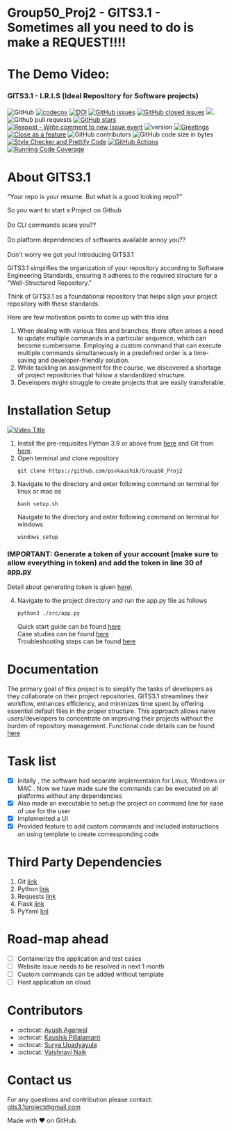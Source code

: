 # Group50_Proj2 - GITS3.1 - Sometimes all you need to do is make a REQUEST!!!!

# The Demo Video:

### GITS3.1 - I.R.I.S (Ideal ReposItory for Software projects)

![GitHub](https://img.shields.io/github/license/psvkaushik/Group50_Proj2)
[![codecov](https://codecov.io/gh/psvkaushik/Group50_Proj2/graph/badge.svg?token=3QCL57IUZF)](https://codecov.io/gh/psvkaushik/Group50_Proj2)
[![DOI](https://zenodo.org/badge/DOI/10.5281/zenodo.10023548.svg)](https://doi.org/10.5281/zenodo.10023548)
[![GitHub issues](https://img.shields.io/github/issues/psvkaushik/Group50_Proj2)](https://github.com/psvkaushik/Group50_Proj2/issues?q=is%3Aopen+is%3Aissue)
[![GitHub closed issues](https://img.shields.io/github/issues-closed/psvkaushik/Group50_Proj2)](https://github.com/psvkaushik/Group50_Proj2/issues?q=is%3Aissue+is%3Aclosed)
[![](https://tokei.rs/b1/github/psvkaushik/Group50_Proj2)](https://github.com/psvkaushik/Group50_Proj2).
![Github pull requests](https://img.shields.io/github/issues-pr/psvkaushik/Group50_Proj2)
[![GitHub stars](https://badgen.net/github/stars/psvkaushik/Group50_Proj2)](https://badgen.net/github/stars/psvkaushik/Group50_Proj2)
[![Respost - Write comment to new Issue event](https://github.com/psvkaushik/Group50_Proj2/actions/workflows/Respost.yml/badge.svg)](https://github.com/psvkaushik/Group50_Proj2/actions/workflows/Respost.yml)
![version](https://img.shields.io/badge/version-1.1-blue)
[![Greetings](https://github.com/psvkaushik/Group50_Proj2/actions/workflows/greetings.yml/badge.svg)](https://github.com/psvkaushik/Group50_Proj2/actions/workflows/greetings.yml)
[![Close as a feature](https://github.com/psvkaushik/Group50_Proj2/actions/workflows/close_as_a_feature.yml/badge.svg)](https://github.com/psvkaushik/Group50_Proj2/actions/workflows/close_as_a_feature.yml)
![GitHub contributors](https://img.shields.io/github/contributors/psvkaushik/Group50_Proj2)
![GitHub code size in bytes](https://img.shields.io/github/languages/code-size/psvkaushik/Group50_Proj2)
[![Style Checker and Prettify Code](https://github.com/psvkaushik/Group50_Proj2/actions/workflows/Style_Checker_and_Prettify_Code.yml/badge.svg)](https://github.com/psvkaushik/Group50_Proj2/actions/workflows/Style_Checker_and_Prettify_Code.yml)
[![GitHub Actions](https://github.com/psvkaushik/Group50_Proj2/actions/workflows/build_test.yaml/badge.svg)](https://github.com/psvkaushik/Group50_Proj2/actions/workflows/build_test.yaml)
[![Running Code Coverage](https://github.com/psvkaushik/Group50_Proj2/actions/workflows/codecov.yml/badge.svg)](https://github.com/psvkaushik/Group50_Proj2/actions/workflows/codecov.yml)

# About GITS3.1

"Your repo is your resume. But what is a good looking repo?"

So you want to start a Project on Github <br><br>
Do CLI commands scare you?? <br><br>
Do platform dependencies of softwares available annoy you?? <br><br>
Don't worry we got you! Introducing GITS3.1

GITS3.1 simplifies the organization of your repository according to Software Engineering Standards, ensuring it adheres to the required structure for a "Well-Structured Repository."

Think of GITS3.1 as a foundational repository that helps align your project repository with these standards.

Here are few motivation points to come up with this idea

1. When dealing with various files and branches, there often arises a need to update multiple commands in a particular sequence, which can become cumbersome. Employing a custom command that can execute multiple commands simultaneously in a predefined order is a time-saving and developer-friendly solution.
2. While tackling an assignment for the course, we discovered a shortage of project repositories that follow a standardized structure.
3. Developers might struggle to create projects that are easily transferable.

# Installation Setup

[![Video Title](http://img.youtube.com/vi/3JSH69fN-iU/0.jpg)](http://www.youtube.com/watch?v=3JSH69fN-iU)

1. Install the pre-requisites Python 3.9 or above from [here](https://www.python.org/downloads/) and Git from [here](https://git-scm.com/downloads).
2. Open terminal and clone repository
   ```
   git clone https://github.com/psvkaushik/Group50_Proj2
   ```
3. Navigate to the directory and enter following command on terminal for linux or mac os
   ```
   bash setup.sh
   ```
   Navigate to the directory and enter following command on terminal for windows
   ```
   windows_setup
   ```

### IMPORTANT: Generate a token of your account (make sure to allow everything in token) and add the token in line 30 of [app.py](https://github.com/psvkaushik/Group50_Proj2/blob/main/src/app.py)

Detail about generating token is given [here](https://docs.github.com/en/authentication/keeping-your-account-and-data-secure/managing-your-personal-access-tokens)\

4. Navigate to the project directory and run the app.py file as follows
   ```bash
   python3 ./src/app.py
   ```
   Quick start guide can be found [here](https://github.com/psvkaushik/Group50_Proj2/blob/main/docs/Quick_start_guide.md)\
   Case studies can be found [here](https://github.com/psvkaushik/Group50_Proj2/blob/main/docs/case_study.md)  
   Troubleshooting steps can be found [here](https://github.com/psvkaushik/Group50_Proj2/blob/main/docs/Troubleshooting_guide.md)

# Documentation

The primary goal of this project is to simplify the tasks of developers as they collaborate on their project repositories. GITS3.1 streamlines their workflow, enhances efficiency, and minimizes time spent by offering essential default files in the proper structure. This approach allows naive users/developers to concentrate on improving their projects without the burden of repository management. Functional code details can be found [here](https://github.com/psvkaushik/Group50_Proj2/tree/main/docs)

# Task list

- [x] Initally , the software had separate implementaion for Linux, Windows or MAC . Now we have made sure the commands can be executed on all platforms without any dependancies
- [x] Also made an executable to setup the project on command line for ease of use for the user
- [x] Implemented a UI
- [x] Provided feature to add custom commands and included instaructions on using template to create corressponding code

# Third Party Dependencies

1. Git [link](https://github.com/git-guides/install-git)
2. Python [link](https://www.python.org/downloads/)
3. Requests [link](https://pypi.org/project/requests/)
4. Flask [link](https://flask.palletsprojects.com/en/3.0.x/installation/#python-version)
5. PyYaml [linl](https://pypi.org/project/PyYAML/)

# Road-map ahead

- [ ] Containerize the application and test cases
- [ ] Website issue needs to be resolved in next 1 month
- [ ] Custom commands can be added without template
- [ ] Host application on cloud

# Contributors

- :octocat: [Ayush Agarwal](https://github.com/ayush-ai8)
- :octocat: [Kaushik Pillalamarri](https://github.com/psvkaushik)
- :octocat: [Surya Upadyayula](https://github.com/SuryaUpadyayula)
- :octocat: [Vaishnavi Naik](https://github.com/VaishnaviNaik96)

# Contact us

For any questions and contribution please contact: gits3.1project@gmail.com

Made with ❤️ on GitHub.
